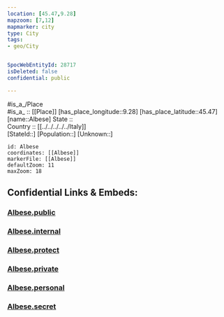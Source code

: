 ```yaml
---
location: [45.47,9.28] 
mapzoom: [7,12] 
mapmarker: city 
type: City
tags:
- geo/City


SpocWebEntityId: 28717
isDeleted: false
confidential: public

---
```

#is_a_/Place  
#is_a_ :: [[Place]] 
[has_place_longitude::9.28] 
[has_place_latitude::45.47] 
[name::Albese] 
State ::  
Country :: [[../../../../../Italy]]  
[StateId::] 
[Population::] 
[Unknown::] 


```leaflet
id: Albese
coordinates: [[Albese]] 
markerFile: [[Albese]] 
defaultZoom: 11 
maxZoom: 18
```


## Confidential Links & Embeds: 

### [Albese.public](/_public/\Earth\Continent\Europe\Europe~South\Italy\regions~Italy\Lombardy\Milano.Province\CityAlbese.public.md) 

### [Albese.internal](/_internal/\Earth\Continent\Europe\Europe~South\Italy\regions~Italy\Lombardy\Milano.Province\CityAlbese.internal.md) 

### [Albese.protect](/_protect/\Earth\Continent\Europe\Europe~South\Italy\regions~Italy\Lombardy\Milano.Province\CityAlbese.protect.md) 

### [Albese.private](/_private/\Earth\Continent\Europe\Europe~South\Italy\regions~Italy\Lombardy\Milano.Province\CityAlbese.private.md) 

### [Albese.personal](/_personal/\Earth\Continent\Europe\Europe~South\Italy\regions~Italy\Lombardy\Milano.Province\CityAlbese.personal.md) 

### [Albese.secret](/_secret/\Earth\Continent\Europe\Europe~South\Italy\regions~Italy\Lombardy\Milano.Province\CityAlbese.secret.md)

